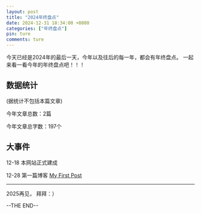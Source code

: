 ```yaml
---
layout: post
title: "2024年终盘点"
date: 2024-12-31 18:34:00 +0800
categories: ["年终盘点"]
pin: ture
comments: ture
---
```

今天已经是2024年的最后一天，今年以及往后的每一年，都会有年终盘点。
一起来看一看今年的年终盘点吧！！！

数据统计
---
(据统计不包括本篇文章)

今年文章总数：2篇

今年文章总字数：197个

大事件
---

12-18
本网站正式建成

12-28
第一篇博客
[My First Post](https://bg4jts.github.io/posts/my-first-post/)

---

2025再见，
拜拜：）

--THE END--

